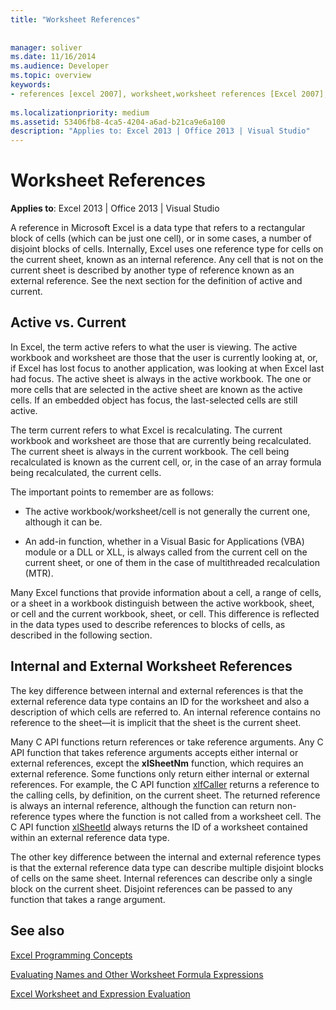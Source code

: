 ```yaml
---
title: "Worksheet References"
 
 
manager: soliver
ms.date: 11/16/2014
ms.audience: Developer
ms.topic: overview
keywords:
- references [excel 2007], worksheet,worksheet references [Excel 2007],external worksheet references [Excel 2007],active worksheet [Excel 2007],current worksheet [Excel 2007],internal worksheet references [Excel 2007]
 
ms.localizationpriority: medium
ms.assetid: 53406fb8-4ca5-4204-a6ad-b21ca9e6a100
description: "Applies to: Excel 2013 | Office 2013 | Visual Studio"
---
```


# Worksheet References

 **Applies to**: Excel 2013 | Office 2013 | Visual Studio 
  
A reference in Microsoft Excel is a data type that refers to a rectangular block of cells (which can be just one cell), or in some cases, a number of disjoint blocks of cells. Internally, Excel uses one reference type for cells on the current sheet, known as an internal reference. Any cell that is not on the current sheet is described by another type of reference known as an external reference. See the next section for the definition of active and current.
  
## Active vs. Current

In Excel, the term active refers to what the user is viewing. The active workbook and worksheet are those that the user is currently looking at, or, if Excel has lost focus to another application, was looking at when Excel last had focus. The active sheet is always in the active workbook. The one or more cells that are selected in the active sheet are known as the active cells. If an embedded object has focus, the last-selected cells are still active. 
  
The term current refers to what Excel is recalculating. The current workbook and worksheet are those that are currently being recalculated. The current sheet is always in the current workbook. The cell being recalculated is known as the current cell, or, in the case of an array formula being recalculated, the current cells. 
  
The important points to remember are as follows:
  
- The active workbook/worksheet/cell is not generally the current one, although it can be.
    
- An add-in function, whether in a Visual Basic for Applications (VBA) module or a DLL or XLL, is always called from the current cell on the current sheet, or one of them in the case of multithreaded recalculation (MTR).
    
Many Excel functions that provide information about a cell, a range of cells, or a sheet in a workbook distinguish between the active workbook, sheet, or cell and the current workbook, sheet, or cell. This difference is reflected in the data types used to describe references to blocks of cells, as described in the following section.
  
## Internal and External Worksheet References

The key difference between internal and external references is that the external reference data type contains an ID for the worksheet and also a description of which cells are referred to. An internal reference contains no reference to the sheet—it is implicit that the sheet is the current sheet. 
  
Many C API functions return references or take reference arguments. Any C API function that takes reference arguments accepts either internal or external references, except the **xlSheetNm** function, which requires an external reference. Some functions only return either internal or external references. For example, the C API function [xlfCaller](xlfcaller.md) returns a reference to the calling cells, by definition, on the current sheet. The returned reference is always an internal reference, although the function can return non-reference types where the function is not called from a worksheet cell. The C API function [xlSheetId](xlsheetid.md) always returns the ID of a worksheet contained within an external reference data type. 
  
The other key difference between the internal and external reference types is that the external reference data type can describe multiple disjoint blocks of cells on the same sheet. Internal references can describe only a single block on the current sheet. Disjoint references can be passed to any function that takes a range argument.
  
## See also



[Excel Programming Concepts](excel-programming-concepts.md)
  
[Evaluating Names and Other Worksheet Formula Expressions](evaluating-names-and-other-worksheet-formula-expressions.md)
  
[Excel Worksheet and Expression Evaluation](excel-worksheet-and-expression-evaluation.md)

